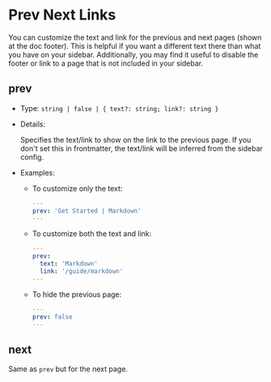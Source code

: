 # Prev Next Links

You can customize the text and link for the previous and next pages (shown at the doc footer). This is helpful if you want a different text there than what you have on your sidebar. Additionally, you may find it useful to disable the footer or link to a page that is not included in your sidebar.

## prev

- Type: `string | false | { text?: string; link?: string }`

- Details:

  Specifies the text/link to show on the link to the previous page. If you don't set this in frontmatter, the text/link will be inferred from the sidebar config.

- Examples:

  - To customize only the text:

    ```yaml
    ---
    prev: 'Get Started | Markdown'
    ---
    ```

  - To customize both the text and link:

    ```yaml
    ---
    prev:
      text: 'Markdown'
      link: '/guide/markdown'
    ---
    ```

  - To hide the previous page:

    ```yaml
    ---
    prev: false
    ---
    ```

## next

Same as `prev` but for the next page.
